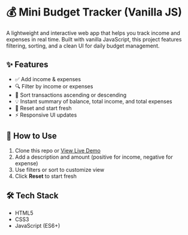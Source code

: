 # 💰 Mini Budget Tracker (Vanilla JS)

A lightweight and interactive web app that helps you track income and expenses in real time. Built with vanilla JavaScript, this project features filtering, sorting, and a clean UI for daily budget management.

## ✨ Features

- ✅ Add income & expenses
- 🔍 Filter by income or expenses
- 🔄 Sort transactions ascending or descending
- 💡 Instant summary of balance, total income, and total expenses
- 🧼 Reset and start fresh
- ⚡️ Responsive UI updates

## 🚀 How to Use

1. Clone this repo or [View Live Demo](https://amitytobi.github.io/mini-budget-tracker-js/)
2. Add a description and amount (positive for income, negative for expense)
3. Use filters or sort to customize view
4. Click **Reset** to start fresh

## 🛠️ Tech Stack

- HTML5
- CSS3
- JavaScript (ES6+)
